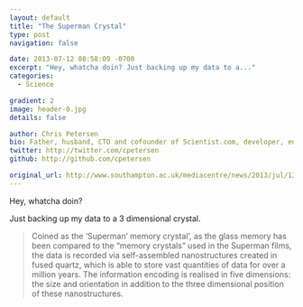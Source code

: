 ```yaml
---
layout: default
title: "The Superman Crystal"
type: post
navigation: false

date: 2013-07-12 08:58:09 -0700
excerpt: "Hey, whatcha doin? Just backing up my data to a..."
categories:
  - Science

gradient: 2
image: header-0.jpg
details: false

author: Chris Petersen
bio: Father, husband, CTO and cofounder of Scientist.com, developer, entrepreneur and technologist.
twitter: http://twitter.com/cpetersen
github: http://github.com/cpetersen

original_url: http://www.southampton.ac.uk/mediacentre/news/2013/jul/13_131.shtml?1
---
```



Hey, whatcha doin?

Just backing up my data to a 3 dimensional crystal.

 > 
 > 
 >  Coined as the ‘Superman’ memory crystal’, as the glass memory has been compared to the “memory crystals” used in the Superman films, the data is recorded via self-assembled nanostructures created in fused quartz, which is able to store vast quantities of data for over a million years. The information encoding is realised in five dimensions: the size and orientation in addition to the three dimensional position of these nanostructures. 
 > 
 > 

